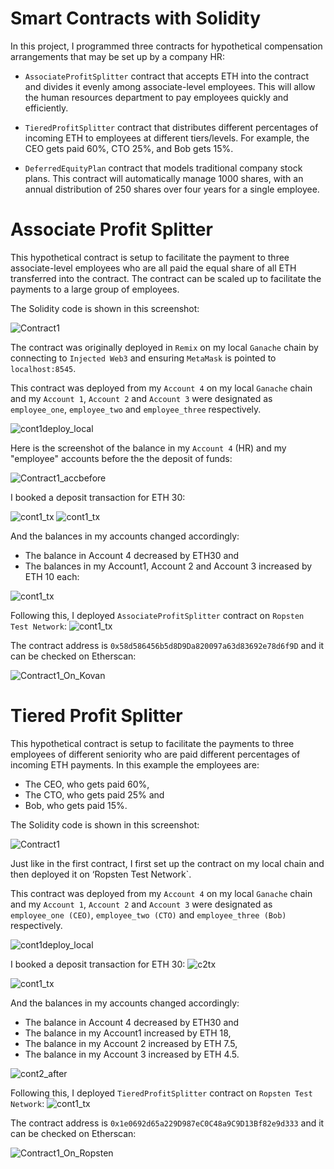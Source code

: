 # Smart Contracts with Solidity

In this project, I programmed three contracts for hypothetical compensation arrangements that may be set up by a company HR:

- `AssociateProfitSplitter` contract that accepts ETH into the contract and divides it evenly among associate-level employees. This will allow the human resources department to pay employees quickly and efficiently. 

- `TieredProfitSplitter` contract that distributes different percentages of incoming ETH to employees at different tiers/levels. For example, the CEO gets paid 60%, CTO 25%, and Bob gets 15%.

- `DeferredEquityPlan` contract that models traditional company stock plans. This contract will automatically manage 1000 shares, with an annual distribution of 250 shares over four years for a single employee.

# Associate Profit Splitter

This hypothetical contract is setup to facilitate the payment to three associate-level employees who are all paid the equal share of all ETH transferred into the contract. The contract can be scaled up to facilitate the payments to a large group of employees. 

The Solidity code is shown in this screenshot:

![Contract1](Screenshots/Contract1.png)

The contract was originally deployed in `Remix` on my local  `Ganache` chain by connecting to `Injected Web3` and ensuring `MetaMask` is pointed to `localhost:8545`.


This contract was deployed from my `Account 4` on my local `Ganache` chain and my `Account 1`, `Account 2` and `Account 3` were designated as `employee_one`, `employee_two` and `employee_three` respectively.

![cont1deploy_local](Screenshots/c1d.png)


Here is the screenshot of the balance in my `Account 4` (HR) and my "employee" accounts before the the deposit of funds:

![Contract1_accbefore](Screenshots/c1accbefore.png)

I booked a deposit transaction for ETH 30:

![cont1_tx](Screenshots/c1_tx.png)
![cont1_tx](Screenshots/c130eth.png)

And the balances in my accounts changed accordingly:

- The balance in Account 4 decreased by ETH30 and 
- The balances in my Account1, Account 2 and Account 3 increased by ETH 10 each:

![cont1_tx](Screenshots/c1accafter.png)

Following this, I deployed `AssociateProfitSplitter` contract on `Ropsten Test Network`:
![cont1_tx](Screenshots/c1ropsten.png)

The contract address is `0x58d586456b5d8D9Da820097a63d83692e78d6f9D` and it can be checked on Etherscan:

![Contract1_On_Kovan](Screenshots/Cont1Kovan.png)

# Tiered Profit Splitter

This hypothetical contract is setup to facilitate the payments to three employees of different seniority who are paid different percentages of incoming ETH payments. In this example the employees are:

- The CEO, who gets paid 60%, 
- The CTO, who gets paid 25% and
- Bob, who gets paid 15%.

The Solidity code is shown in this screenshot:

![Contract1](Screenshots/c2.png)

Just like in the first contract, I first set up the contract on my local chain and then deployed it on ‘Ropsten Test Network`.

This contract was deployed from my `Account 4` on my local `Ganache` chain and my `Account 1`, `Account 2` and `Account 3` were designated as `employee_one (CEO)`, `employee_two (CTO)` and `employee_three (Bob)` respectively.


![cont1deploy_local](Screenshots/c2d.png)

I booked a deposit transaction for ETH 30:
![c2tx](Screenshots/c2tx.png)

![cont1_tx](Screenshots/c2before.png)

And the balances in my accounts changed accordingly:

- The balance in Account 4 decreased by ETH30 and 
- The balance in my Account1 increased by ETH 18,
- The balance in my Account 2 increased by ETH 7.5,
- The balance in my Account 3 increased by ETH 4.5.

![cont2_after](Screenshots/c2after.png)

Following this, I deployed `TieredProfitSplitter` contract on `Ropsten Test Network`:
![cont1_tx](Screenshots/c2ropsten.png)

The contract address is `0x1e0692d65a229D987eC0C48a9C9D13Bf82e9d333` and it can be checked on Etherscan:

![Contract1_On_Ropsten](Screenshots/c2etherscan.png)